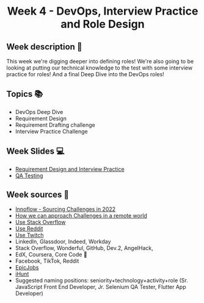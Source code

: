 <h1 align="center">Week 4 - DevOps, Interview Practice and Role Design</h1>

## Week description 🏁
<p>This week we're digging deeper into defining roles! We're also going to be looking at putting our technical knowledge to the test with some interview practice for roles! And a final Deep Dive into the DevOps roles! </p>

## Topics 📚
* DevOps Deep Dive
* Requirement Design
* Requirement Drafting challenge 
* Interview Practice Challenge

## Week Slides 💻

* [Requirement Design and Interview Practice](https://docs.google.com/presentation/d/1d0IgpqYi0bXrfDquAG7IAAAysfIPgipG94fWAxSrUmo/edit?usp=sharing)
* [QA Testing](https://drive.google.com/file/d/1a76TMzAaIrqqu9eocWOQomgI4T9XoxGB/view?usp=sharing)


## Week sources 🔗

* [Innoflow - Sourcing Challenges in 2022](https://www.innoflow.io/2021/09/24/top-3-recruitment-challenges-to-tackle-in-2022/)
* [How we can approach Challenges in a remote world](https://recooty.com/blog/overcome-your-recruiting-challenges-in-2022/)
* [Use Stack Overflow](https://devskiller.com/source-developers-stack-overflow/)
* [Use Reddit](https://amazinghiring.com/how-to-use-reddit-for-recruiting/)
* [Use Twitch](https://amazinghiring.com/sourcing-tech-talent-on-twitch-how-to-find-software-developers-using-the-popular-streaming-platform/)
* LinkedIn, Glassdoor, Indeed, Workday
* Stack Overflow, Wonderful, GitHub, Dev.2, AngelHack, 
* EdX, Coursera, Core Code 🚀
* Facebook, TikTok, Reddit 
* [EpicJobs](https://epicjobs.co/)
* [iHunt](https://ihunt.one/es/digilabex/?gclid=CjwKCAiAl-6PBhBCEiwAc2GOVLWdkVi6rUbm8yoGz8ZqVbrISnf3_F1v737TWKzeVa5Xl0k1QFyOqxoCv6cQAvD_BwE)
* Suggested naming positions: seniority+technology+activity+role (Sr. JavaScript Front End Developer, Jr. Selenium QA Tester, Flutter App Developer)
